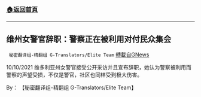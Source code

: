###  [:house:返回首頁](https://github.com/ourhimalayas/txt)
---


## 维州女警官辞职：警察正在被利用对付民众集会
` 秘密翻译组-精翻组 G-Translators/Elite Team` [轉載自GNews](https://gnews.org/zh-hans/1593179/)

10/10/2021 维多利亚州女警官接受公开采访并且宣布辞职，她认为警察被利用而警察的声望受损，不仅是警官，社区也同样受到极大伤害。

By： 【秘密翻译组-精翻组 G-Translators/Elite Team】
